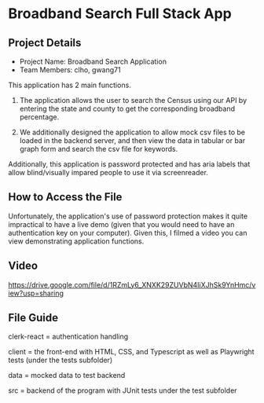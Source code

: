 # Broadband Search Full Stack App

## Project Details

- Project Name: Broadband Search Application
- Team Members: clho, gwang71

This application has 2 main functions. 

1. The application allows the user to search the Census using our API by entering the state and county to get the
corresponding broadband percentage. 

2. We additionally designed the application to allow mock csv files to be loaded in the backend server, and then view the data in tabular or bar graph form and search the csv file for keywords.

Additionally, this application is password protected and has aria labels that allow blind/visually impared people to use it via screenreader. 


## How to Access the File

Unfortunately, the application's use of password protection makes it quite impractical to have a live demo (given that you would need to have an authentication key on your computer). Given this, I filmed a video you can view demonstrating application functions. 


## Video 
https://drive.google.com/file/d/1RZmLy6_XNXK29ZUVbN4IiXJhSk9YnHmc/view?usp=sharing


## File Guide

clerk-react = authentication handling

client = the front-end with HTML, CSS, and Typescript as well as Playwright tests (under the tests subfolder)

data = mocked data to test backend

src = backend of the program with JUnit tests under the test subfolder


